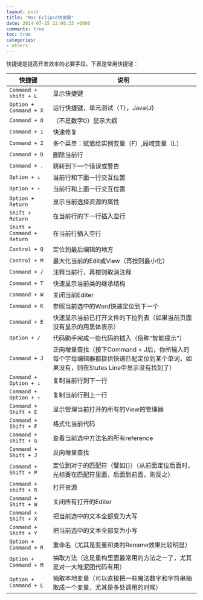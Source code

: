```yaml
---
layout: post
title: "Mac Eclipse快捷键"
date: 2014-07-25 22:08:33 +0800
comments: true
toc: true
categories: 
- others
---
```

快捷键是提高开发效率的必要手段。下表是常用快捷键：

<!--more-->

快捷键 | 说明
---|---
`Command + shift + L` | 显示快捷键
`Option + Command + X` | 运行快捷键，单元测试（T），Java(J)
`Command + O` | （不是数字0）显示大纲
`Command + 1` | 快速修复
`Command + 2` | 多个菜单：赋值给实例变量（F）,局域变量（L）
`Command + D` | 删除当前行
`Command + .` | 跳转到下一个错误或警告
`Option + ↓` | 当前行和下面一行交互位置
`Option + ↑` | 当前行和上面一行交互位置
`Option + Return` | 显示当前选择资源的属性
`Shift + Return` | 在当前行的下一行插入空行
`Shift + Command + Return` | 在当前行插入空行
`Control + Q` | 定位到最后编辑的地方
`Control + M` | 最大化当前的Edit或View（再按则最小化）
`Command + /` | 注释当前行，再按则取消注释
`Command + T` | 快速显示当前类的继承结构
`Command + W` | 关闭当前Editer
`Command + K` | 参照当前选中的Word快速定位到下一个
`Command + E` | 快速显示当前已打开文件的下拉列表（如果当前页面没有显示的用黑体表示）
`Option + /` | 代码助手完成一些代码的插入（俗称“智能提示”）
`Command + J` | 正向增量查找（按下Command + J后，你所输入的每个字母编辑器都提供快速匹配定位到某个单词，如果没有，则在Stutes Line中显示没有找到了）
`Command + Option + ↓` | 复制当前行到下一行
`Command + Option + ↑` | 复制当前行到上一行
`Command + Shift + E` | 显示管理当前打开的所有的View的管理器
`Command + Shift + F` | 格式化当前代码
`Command + shift + G` | 查看当前选中方法名的所有reference
`Command + Shift + J` | 反向增量查找
`Command + Shift + P` | 定位到对于的匹配符（譬如{}）（从前面定位后面时，光标要在匹配符里面，后面到前面，则反之）
`Command + shift + R` | 打开资源
`Command + Shift + W` | 关闭所有打开的Editer
`Command + Shift + X` | 把当前选中的文本全部变为大写
`Command + Shift + Y` | 把当前选中的文本全部变为小写
`Option + Command + R` | 重命名（尤其是变量和类的Rename效果比较明显）
`Option + Command + M` | 抽取方法（这是重构里面最常用的方法之一了，尤其是对一大堆泥团代码有用）
`Option + Command + L` | 抽取本地变量（可以直接把一些魔法数字和字符串抽取成一个变量，尤其是多处调用的时候）
